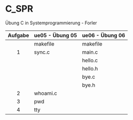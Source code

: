 # C_SPR
Übung C in Systemprogrammierung - Forler

| Aufgabe | ue05 - Übung 05 | ue06 - Übung 06 |
| :------:| :-------------- | :-------------- |
|         | makefile        | makefile        |
| 1       | sync.c          | main.c          |  
|         |                 | hello.c         |
|         |                 | hello.h         |
|         |                 | bye.c           |
|         |                 | bye.h           |
| 2       | whoami.c        |                 |
| 3       | pwd             |                 |
| 4       | tty             |                 |
